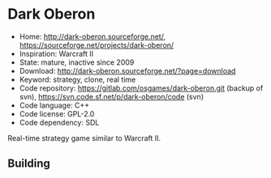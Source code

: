 # Dark Oberon

- Home: http://dark-oberon.sourceforge.net/, https://sourceforge.net/projects/dark-oberon/
- Inspiration: Warcraft II
- State: mature, inactive since 2009
- Download: http://dark-oberon.sourceforge.net/?page=download
- Keyword: strategy, clone, real time
- Code repository: https://gitlab.com/osgames/dark-oberon.git (backup of svn), https://svn.code.sf.net/p/dark-oberon/code (svn)
- Code language: C++
- Code license: GPL-2.0
- Code dependency: SDL

Real-time strategy game similar to Warcraft II.

## Building
